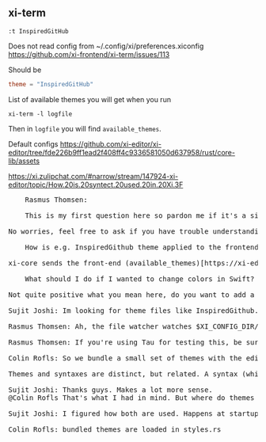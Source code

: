 ## xi-term

`:t InspiredGitHub`

Does not read config from ~/.config/xi/preferences.xiconfig https://github.com/xi-frontend/xi-term/issues/113

Should be

```toml
theme = "InspiredGitHub"
```

List of available themes you will get when you run

`xi-term -l logfile`

Then in `logfile` you will find `available_themes`.

Default configs https://github.com/xi-editor/xi-editor/tree/fde226b9ff1ead2f408ff4c9336581050d637958/rust/core-lib/assets


https://xi.zulipchat.com/#narrow/stream/147924-xi-editor/topic/How.20is.20syntect.20used.20in.20Xi.3F

<pre>
    Rasmus Thomsen:

    This is my first question here so pardon me if it's a silly one

No worries, feel free to ask if you have trouble understanding something

    How is e.g. InspiredGithub theme applied to the frontend

xi-core sends the front-end (available_themes)[https://xi-editor.io/docs/frontend-protocol.html#available_themes] during start, and the frontend can set a theme itself (e.g. by user selection) or xi can send set_theme.

    What should I do if I wanted to change colors in Swift?

Not quite positive what you mean here, do you want to add a new theme to Xi?

Sujit Joshi: Im looking for theme files like InspiredGithub.theme, SolarizedDark.theme, etc. so I can change them and see if new notify works as expected. In a way, create my own theme.

Rasmus Thomsen: Ah, the file watcher watches $XI_CONFIG_DIR/themes (see core-lib/src/config.rs get_themes_dir)

Rasmus Thomsen: If you're using Tau for testing this, be sure to set the mentioned $XI_CONFIG_DIR during compilation, Tau doesn't set a config dir otherwise (because it doesn't use file based config anymore). Then create $XI_CONFIG_DIR/themes (or let Xi create it for you, it should do thst on first start) and put a .tmTheme file in there

Colin Rofls: So we bundle a small set of themes with the editor, which are compiled in, but we will also watch the directory mentioned above. on macos this is ~/Library/Application\ Support/XiEditor/themes.

Themes and syntaxes are distinct, but related. A syntax (which describes how to handle a language) basically assigns different named scopes to regions of the file, but doesn't say anything about what color they should be. A theme, on the other hand, provides a mechanism for taking a scope and returning an appropriate color/style.

Sujit Joshi: Thanks guys. Makes a lot more sense.
@Colin Rofls That's what I had in mind. But where do themes and syntaxes meet?

Sujit Joshi: I figured how both are used. Happens at startup in tabs.rs. Still dont know where the bundled theme files reside but I can live with that for now. Thanks again guys.

Colin Rofls: bundled themes are loaded in styles.rs
</pre>
